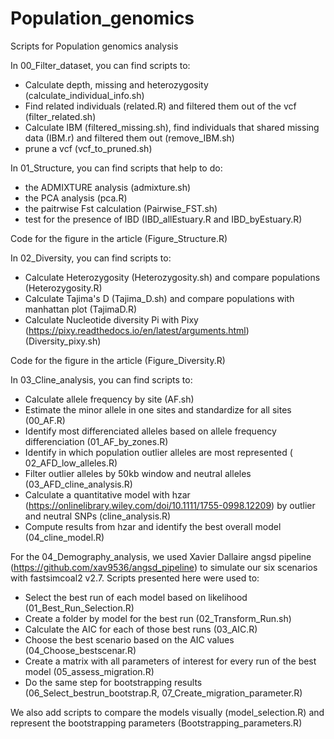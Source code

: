 # Population_genomics
Scripts for Population genomics analysis

In 00_Filter_dataset, you can find scripts to:
- Calculate depth, missing and heterozygosity (calculate_individual_info.sh)
- Find related individuals (related.R) and filtered them out of the vcf (filter_related.sh)
- Calculate IBM (filtered_missing.sh), find individuals that shared missing data (IBM.r) and filtered them out (remove_IBM.sh)
- prune a vcf (vcf_to_pruned.sh)

In 01_Structure, you can find scripts that help to do:
- the ADMIXTURE analysis (admixture.sh)
- the PCA analysis (pca.R)
- the paitrwise Fst calculation (Pairwise_FST.sh)
- test for the presence of IBD (IBD_allEstuary.R and IBD_byEstuary.R)

Code for the figure in the article (Figure_Structure.R)

In 02_Diversity, you can find scripts to:
- Calculate Heterozygosity (Heterozygosity.sh) and compare populations (Heterozygosity.R)
- Calculate Tajima's D (Tajima_D.sh) and compare populations with manhattan plot (TajimaD.R)
- Calculate Nucleotide diversity Pi with Pixy (https://pixy.readthedocs.io/en/latest/arguments.html) (Diversity_pixy.sh)

Code for the figure in the article (Figure_Diversity.R)

In 03_Cline_analysis, you can find scripts to:
- Calculate allele frequency by site (AF.sh)
- Estimate the minor allele in one sites and standardize for all sites (00_AF.R)
- Identify most differenciated alleles based on allele frequency differenciation (01_AF_by_zones.R)
- Identify in which population outlier alleles are most represented ( 02_AFD_low_alleles.R)
- Filter outlier alleles by 50kb window and neutral alleles (03_AFD_cline_analysis.R)
- Calculate a quantitative model with hzar (https://onlinelibrary.wiley.com/doi/10.1111/1755-0998.12209) by outlier and neutral SNPs (cline_analysis.R)
- Compute results from hzar and identify the best overall model (04_cline_model.R)

For the 04_Demography_analysis, we used Xavier Dallaire angsd pipeline (https://github.com/xav9536/angsd_pipeline) to simulate our six scenarios with fastsimcoal2 v2.7. Scripts presented here were used to:
- Select the best run of each model based on likelihood (01_Best_Run_Selection.R)
- Create a folder by model for the best run (02_Transform_Run.sh)
- Calculate the AIC for each of those best runs (03_AIC.R)
- Choose the best scenario based on the AIC values (04_Choose_bestscenar.R)
- Create a matrix with all parameters of interest for every run of the best model (05_assess_migration.R)
- Do the same step for bootstrapping results (06_Select_bestrun_bootstrap.R, 07_Create_migration_parameter.R)

We also add scripts to compare the models visually (model_selection.R) and represent the bootstrapping parameters (Bootstrapping_parameters.R)
